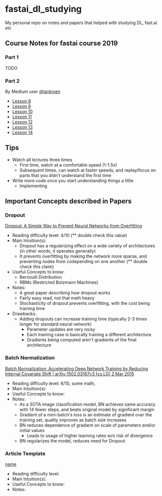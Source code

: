 # fastai_dl_studying
My personal repo on notes and papers that helped with studying DL, fast.ai etc

## Course Notes for fastai course 2019
### Part 1

TODO

### Part 2

By Medium user [@lankinen](https://medium.com/@lankinen)
- [Lesson 8](https://medium.com/@lankinen/fast-ai-lesson-8-notes-part-2-v3-8965a6532f51)
- [Lesson 9](https://medium.com/@lankinen/fast-ai-lesson-9-notes-part-2-v3-ca046a1a62ef)
- [Lesson 10](https://medium.com/@lankinen/fast-ai-lesson-10-notes-part-2-v3-aa733216b70d)
- [Lesson 11](https://medium.com/@lankinen/fast-ai-lesson-11-notes-part-2-v3-6d28e17509f4)
- [Lesson 12](https://medium.com/@lankinen/fast-ai-lesson-12-notes-part-2-v3-dd53bec89c0b)
- [Lesson 13](https://medium.com/@lankinen/fast-ai-lesson-13-notes-part-2-v3-2d62ef11d2db)
- [Lesson 14](https://medium.com/@lankinen/fast-ai-lesson-14-notes-part-2-v3-be4667394295)


## Tips

- Watch all lectures three times
  - First time, watch at a comfortable speed (1-1.5x)
  - Subsequent times, can watch at faster speeds, and replay/focus on parts that you didn't understand the first time
- Write more code once you start understanding things a little
  - Implementing 

## Important Concepts described in Papers

### Dropout

[Dropout: A Simple Way to Prevent Neural Networks from
Overfitting](https://www.cs.toronto.edu/~hinton/absps/JMLRdropout.pdf)
- Reading difficulty level: 4/10 (** double check this value)
- Main Intuition(s): 
  - Dropout has a regularizing effect on a wide variety of architectures (in other words, it operates generally)
  - It prevents overfitting by making the network more sparse, and preventing nodes from codepending on one another (** double check this claim)
- Useful Concepts to know:
  - Bernoulli Distribution
  - RBMs (Restricted Bolzmann Machines)
- Notes:
  - A great paper describing how dropout works
  - Fairly easy read, not that math heavy
  - Stochasticity of dropout prevents overfitting, with the cost being training time
- Drawbacks:
  - Adding dropouts can increase training time (typically 2-3 times longer for standard neural network)
    - Parameter updates are very noisy
    - Each training case is basically training a different architecture
    - Gradients being computed aren't gradients of the final architecture

### Batch Normalization
[Batch Normalization: Accelerating Deep Network Training by Reducing Internal Covariate Shift | arXiv:1502.03167v3  \[cs.LG\]  2 Mar 2015 ](https://arxiv.org/abs/1502.03167)
- Reading difficulty level: 6/10, some math, 
- Main Intuition(s): <todo>
- Useful Concepts to know: <todo>
- Notes:
  - As a SOTA image classification model, BN achieves same accuracy with 14 fewer steps, and beats original model by significant margin
  - Gradient of a mini-batch's loss is an estimate of gradient over the training set, quality improves as batch size increases
  - BN reduces dependence of gradient on scale of parameters and/or initial values
    - Leads to usage of higher learning rates w/o risk of divergence
  - BN regularizes the model, reduces need for Dropout


### Article Template
[name](link)
- Reading difficulty level: 
- Main Intuition(s):
- Useful Concepts to know:
- Notes:

